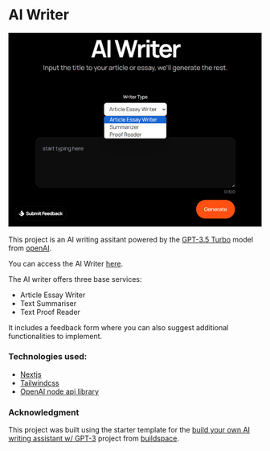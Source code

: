 # AI Writer 

![Screenshot of the AI Writer](assets/aiwriter.png)

This project is an AI writing assitant powered by the [GPT-3.5 Turbo](https://platform.openai.com/docs/models/gpt-3-5-turbo) model from [openAI](https://openai.com).

You can access the AI Writer [here](https://cvt4cm-3000.csb.app/).

The AI writer offers three base services:
- Article Essay Writer
- Text Summariser
- Text Proof Reader

It includes a feedback form where you can also suggest additional functionalities to implement.

### Technologies used:
- [Nextjs](https://nextjs.org/)
- [Tailwindcss](https://tailwindcss.com/)
- [OpenAI node api library](https://www.npmjs.com/package/openai)

### Acknowledgment
This project was built using the starter template for the [build your own AI writing assistant w/ GPT-3](https://buildspace.so/builds/ai-writer) project from [buildspace](https://buildspace.so). 

